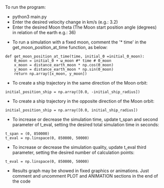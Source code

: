 To run the program:
- python3 main.py
- Enter the desired velocity change in km/s (e.g.: 3.2)
- Enter the desired Moon theta (The Moon start position angle (degrees) in relation of the earth e.g.: 36)

* To run a simulation with a fixed moon, comment the '* time' in the get_moon_position_at_time function, as below:
```
def get_moon_position_at_time(time, initial_Θ =initial_Θ_moon):
    Θ_moon = initial_Θ + ω_moon #* time # Θ_moon
    x_moon = distance_earth_moon * np.cos(Θ_moon)
    y_moon = distance_earth_moon * np.sin(Θ_moon)
    return np.array([x_moon, y_moon])
```

* To create a ship trajectory in the same direction of the Moon orbit:
```
initial_position_ship = np.array([0.0, -initial_ship_radius])
```

* To create a ship trajectory in the opposite direction of the Moon orbit:
```
initial_position_ship = np.array([0.0, initial_ship_radius])
```

* To increase or decrease the simulation time, update t_span and second parameter of t_eval, setting the desired total simulation time in seconds:
```
t_span = (0, 850000)
t_eval = np.linspace(0, 850000, 50000)
```

* To increase or decrease the simulation quality, update t_eval third parameter, setting the desired number of calculation points:
```
t_eval = np.linspace(0, 850000, 50000)
```

* Results graph may be showed in fixed graphics or animations. Just comment and uncomment PLOT and ANIMATION sections in the end of the code
